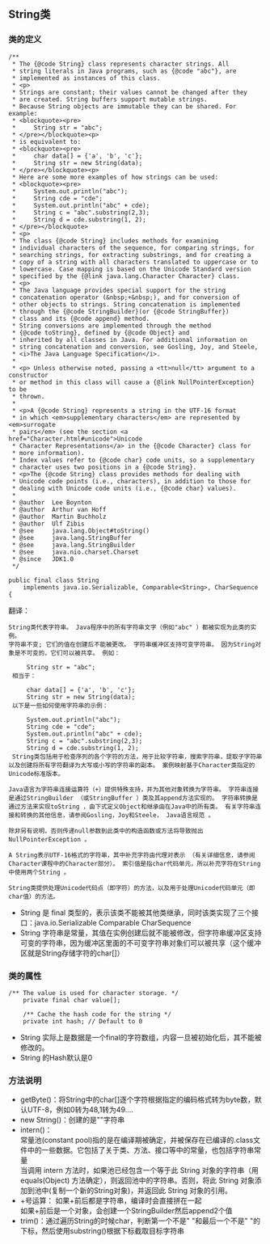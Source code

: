 ## String类
### 类的定义
```
/**
 * The {@code String} class represents character strings. All
 * string literals in Java programs, such as {@code "abc"}, are
 * implemented as instances of this class.
 * <p>
 * Strings are constant; their values cannot be changed after they
 * are created. String buffers support mutable strings.
 * Because String objects are immutable they can be shared. For example:
 * <blockquote><pre>
 *     String str = "abc";
 * </pre></blockquote><p>
 * is equivalent to:
 * <blockquote><pre>
 *     char data[] = {'a', 'b', 'c'};
 *     String str = new String(data);
 * </pre></blockquote><p>
 * Here are some more examples of how strings can be used:
 * <blockquote><pre>
 *     System.out.println("abc");
 *     String cde = "cde";
 *     System.out.println("abc" + cde);
 *     String c = "abc".substring(2,3);
 *     String d = cde.substring(1, 2);
 * </pre></blockquote>
 * <p>
 * The class {@code String} includes methods for examining
 * individual characters of the sequence, for comparing strings, for
 * searching strings, for extracting substrings, and for creating a
 * copy of a string with all characters translated to uppercase or to
 * lowercase. Case mapping is based on the Unicode Standard version
 * specified by the {@link java.lang.Character Character} class.
 * <p>
 * The Java language provides special support for the string
 * concatenation operator (&nbsp;+&nbsp;), and for conversion of
 * other objects to strings. String concatenation is implemented
 * through the {@code StringBuilder}(or {@code StringBuffer})
 * class and its {@code append} method.
 * String conversions are implemented through the method
 * {@code toString}, defined by {@code Object} and
 * inherited by all classes in Java. For additional information on
 * string concatenation and conversion, see Gosling, Joy, and Steele,
 * <i>The Java Language Specification</i>.
 *
 * <p> Unless otherwise noted, passing a <tt>null</tt> argument to a constructor
 * or method in this class will cause a {@link NullPointerException} to be
 * thrown.
 *
 * <p>A {@code String} represents a string in the UTF-16 format
 * in which <em>supplementary characters</em> are represented by <em>surrogate
 * pairs</em> (see the section <a href="Character.html#unicode">Unicode
 * Character Representations</a> in the {@code Character} class for
 * more information).
 * Index values refer to {@code char} code units, so a supplementary
 * character uses two positions in a {@code String}.
 * <p>The {@code String} class provides methods for dealing with
 * Unicode code points (i.e., characters), in addition to those for
 * dealing with Unicode code units (i.e., {@code char} values).
 *
 * @author  Lee Boynton
 * @author  Arthur van Hoff
 * @author  Martin Buchholz
 * @author  Ulf Zibis
 * @see     java.lang.Object#toString()
 * @see     java.lang.StringBuffer
 * @see     java.lang.StringBuilder
 * @see     java.nio.charset.Charset
 * @since   JDK1.0
 */

public final class String
    implements java.io.Serializable, Comparable<String>, CharSequence {
```
翻译：
```
String类代表字符串。 Java程序中的所有字符串文字（例如"abc" ）都被实现为此类的实例。 
字符串不变; 它们的值在创建后不能被更改。 字符串缓冲区支持可变字符串。 因为String对象是不可变的，它们可以被共享。 例如： 

     String str = "abc";
 相当于： 

     char data[] = {'a', 'b', 'c'};
     String str = new String(data);
 以下是一些如何使用字符串的示例： 

     System.out.println("abc");
     String cde = "cde";
     System.out.println("abc" + cde);
     String c = "abc".substring(2,3);
     String d = cde.substring(1, 2);
 String类包括用于检查序列的各个字符的方法，用于比较字符串，搜索字符串，提取子字符串以及创建将所有字符翻译为大写或小写的字符串的副本。 案例映射基于Character类指定的Unicode标准版本。 

Java语言为字符串连接运算符（+）提供特殊支持，并为其他对象转换为字符串。 字符串连接是通过StringBuilder （或StringBuffer ）类及其append方法实现的。 字符串转换是通过方法来实现toString ，由下式定义Object和继承由在Java中的所有类。 有关字符串连接和转换的其他信息，请参阅Gosling，Joy和Steele， Java语言规范 。 

除非另有说明，否则传递null参数到此类中的构造函数或方法将导致抛出NullPointerException 。 

A String表示UTF-16格式的字符串，其中补充字符由代理对表示 （有关详细信息，请参阅Character课程中的Character部分）。 索引值是指char代码单元，所以补充字符在String中使用两个String 。 

String类提供处理Unicode代码点（即字符）的方法，以及用于处理Unicode代码单元（即char值）的方法。

```
* String 是 final 类型的，表示该类不能被其他类继承，同时该类实现了三个接口：java.io.Serializable Comparable<String> CharSequence
* String 字符串是常量，其值在实例创建后就不能被修改，但字符串缓冲区支持可变的字符串，因为缓冲区里面的不可变字符串对象们可以被共享（这个缓冲区就是String存储字符的char[]）
### 类的属性
```
/** The value is used for character storage. */
    private final char value[];

    /** Cache the hash code for the string */
    private int hash; // Default to 0
 ```
* String 实际上是数据是一个final的字符数组，内容一旦被初始化后，其不能被修改的。
* String 的Hash默认是0

### 方法说明
* getByte()：将String中的char[]逐个字符根据指定的编码格式转为byte数，默认UTF-8，例如0转为48,1转为49....
* new String()：创建的是""字符串
* intern()：  
  常量池(constant pool)指的是在编译期被确定，并被保存在已编译的.class文件中的一些数据。它包括了关于类、方法、接口等中的常量，也包括字符串常量  
  当调用 intern 方法时，如果池已经包含一个等于此 String 对象的字符串（用 equals(Object) 方法确定），则返回池中的字符串。否则，将此 String 对象添加到池中(复制一个新的String对象)，并返回此 String 对象的引用。
* +号运算：
  如果+前后都是字符串，编译时会直接拼在一起  
  如果+前后是一个对象，会创建一个StringBuilder然后append2个值
* trim()：通过遍历String的时候char，判断第一个不是" "和最后一个不是" "的下标，然后使用substring()根据下标截取目标字符串
